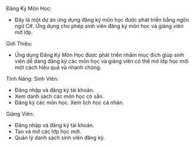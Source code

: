 Đăng Ký Môn Học:
- Đây là một dự án ứng dụng đăng ký môn học được phát triển bằng ngôn ngữ C#. Ứng dụng cho phép sinh viên đăng ký môn học và giảng viên mở lớp.

Giới Thiệu:
- Ứng dụng Đăng Ký Môn Học được phát triển nhằm mục đích giúp sinh viên dễ dàng đăng ký các môn học và giảng viên có thể mở lớp học mới một cách hiệu quả và nhanh chóng.

Tính Năng: 
 Sinh Viên: 
+ Đăng nhập và đăng ký tài khoản.
+ Xem danh sách các môn học có sẵn. 
+ Đăng ký các môn học. Xem lịch học cá nhân.

 Giảng Viên: 
+ Đăng nhập và đăng ký tài khoản. 
+ Tạo và mở các lớp học mới. 
+ Quản lý danh sách sinh viên đăng ký.
